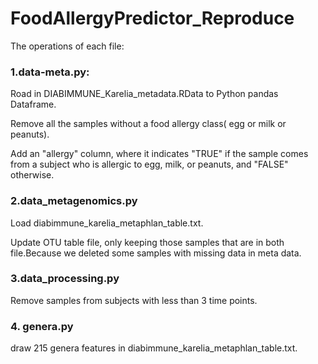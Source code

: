 # FoodAllergyPredictor_Reproduce
The operations of each file:

### 1.data-meta.py:
Road in DIABIMMUNE_Karelia_metadata.RData to Python pandas Dataframe. 

Remove all the samples without a food allergy class( egg or milk or peanuts).

Add an "allergy" column, where it indicates "TRUE" if the sample comes from a subject who is allergic to egg, milk, or peanuts, and "FALSE" otherwise.

### 2.data_metagenomics.py

Load diabimmune_karelia_metaphlan_table.txt.

Update OTU table file, only keeping those samples that are in both file.Because we deleted some samples with missing data in meta data.

### 3.data_processing.py

Remove samples from subjects with less than 3 time points.

### 4. genera.py

draw 215 genera features in diabimmune_karelia_metaphlan_table.txt.
